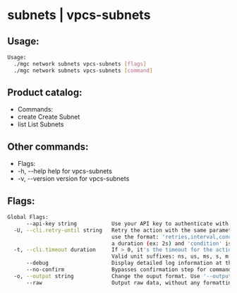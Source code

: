 # subnets | vpcs-subnets

## Usage:
```bash
Usage:
  ./mgc network subnets vpcs-subnets [flags]
  ./mgc network subnets vpcs-subnets [command]
```

## Product catalog:
- Commands:
- create      Create Subnet
- list        List Subnets

## Other commands:
- Flags:
- -h, --help      help for vpcs-subnets
- -v, --version   version for vpcs-subnets

## Flags:
```bash
Global Flags:
      --api-key string           Use your API key to authenticate with the API
  -U, --cli.retry-until string   Retry the action with the same parameters until the given condition is met. The flag parameters
                                 use the format: 'retries,interval,condition', where 'retries' is a positive integer, 'interval' is
                                 a duration (ex: 2s) and 'condition' is a 'engine=value' pair such as "jsonpath=expression"
  -t, --cli.timeout duration     If > 0, it's the timeout for the action execution. It's specified as numbers and unit suffix.
                                 Valid unit suffixes: ns, us, ms, s, m and h. Examples: 300ms, 1m30s
      --debug                    Display detailed log information at the debug level
      --no-confirm               Bypasses confirmation step for commands that ask a confirmation from the user
  -o, --output string            Change the ouput format. Use '--output=help' to know more details. (default "yaml")
      --raw                      Output raw data, without any formatting or coloring
```


